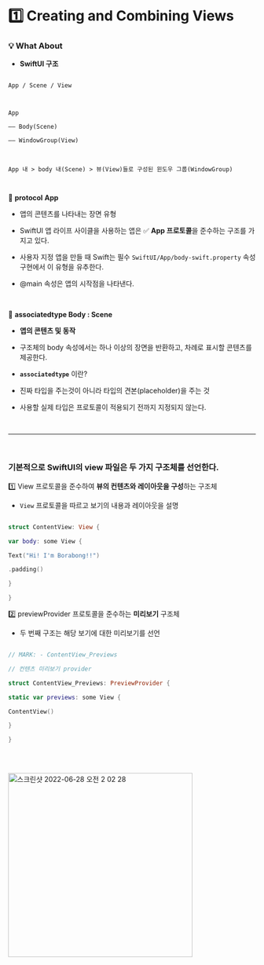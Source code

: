 
# 1️⃣ Creating and Combining Views

  

### 💡 What About

  

- **SwiftUI 구조**

  

```

App / Scene / View

  

App

—— Body(Scene)

—— WindowGroup(View)

  

App 내 > body 내(Scene) > 뷰(View)들로 구성된 윈도우 그룹(WindowGroup)

  

```

  

🍑 **protocol** **App**

  

- 앱의 콘텐츠를 나타내는 장면 유형

- SwiftUI 앱 라이프 사이클을 사용하는 앱은 ✅ **App 프로토콜**을 준수하는 구조를 가지고 있다.

- 사용자 지정 앱을 만들 때 Swift는 필수 `SwiftUI/App/body-swift.property` 속성 구현에서 이 유형을 유추한다.

- @main 속성은 앱의 시작점을 나타낸다.

  

</br>

🥑 **associatedtype Body : Scene**

  

- **앱의 콘텐츠 및 동작**

- 구조체의 body 속성에서는 하나 이상의 장면을 반환하고, 차례로 표시할 콘텐츠를 제공한다.

- **`associatedtype`** 이란?

- 진짜 타입을 주는것이 아니라 타입의 견본(placeholder)을 주는 것

- 사용할 실제 타입은 프로토콜이 적용되기 전까지 지정되지 않는다.

  

</br>

----------

  

</br>

### 기본적으로 SwiftUI의 view 파일은 두 가지 구조체를 선언한다.

  

1️⃣ View 프로토콜을 준수하여 **뷰의 컨텐츠와 레이아웃을 구성**하는 구조체

  

- `View` 프로토콜을 따르고 보기의 내용과 레이아웃을 설명

```swift

struct ContentView: View {

var body: some View {

Text("Hi! I'm Borabong!!")

.padding()

}

}

```

  

2️⃣ previewProvider 프로토콜을 준수하는 **미리보기** 구조체

  

- 두 번째 구조는 해당 보기에 대한 미리보기를 선언

  

```swift

// MARK: - ContentView_Previews

// 컨텐츠 미리보기 provider

struct ContentView_Previews: PreviewProvider {

static var previews: some View {

ContentView()

}

}

  

```

</br>

<img width="375" alt="스크린샷 2022-06-28 오전 2 02 28" src="https://user-images.githubusercontent.com/63224278/175996087-987ac5dc-4645-402a-8d09-23debc252f4e.png">
